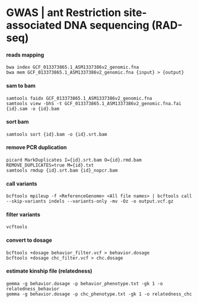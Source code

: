 # GWAS | ant Restriction site-associated DNA sequencing (RAD-seq)


#### reads mapping
```
bwa index GCF_013373865.1_ASM1337386v2_genomic.fna
bwa mem GCF_013373865.1_ASM1337386v2_genomic.fna {input} > {output}
```
#### sam to bam
```
samtools faidx GCF_013373865.1_ASM1337386v2_genomic.fna
samtools view -bhS -t GCF_013373865.1_ASM1337386v2_genomic.fna.fai {id}.sam -o {id}.bam
```
#### sort bam
```
samtools sort {id}.bam -o {id}.srt.bam
```
#### remove PCR duplication
```
picard MarkDuplicates I={id}.srt.bam O={id}.rmd.bam REMOVE_DUPLICATES=true M={id}.txt
samtools rmdup {id}.srt.bam {id}_nopcr.bam
```
#### call variants
```
bcftools mpileup -f <ReferenceGenome> <All file names> | bcftools call --skip-variants indels --variants-only -mv -Oz -o output.vcf.gz
```
#### filter variants
```
vcftools 
```
#### convert to dosage
```
bcftools +dosage behavior_filter.vcf > behavior.dosage
bcftools +dosage chc_filter.vcf > chc.dosage
```
#### estimate kinship file (relatedness)
```
gemma -g behavior.dosage -p behavior_phenotype.txt -gk 1 -o relatedness_behavior
gemma -g behavior.dosage -p chc_phenotype.txt -gk 1 -o relatedness_chc
```
